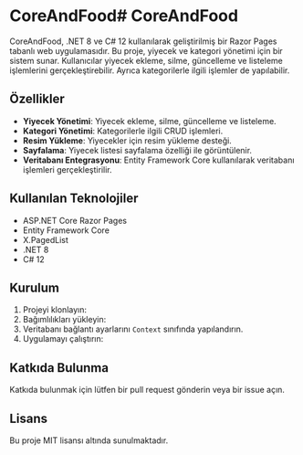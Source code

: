 # CoreAndFood# CoreAndFood

CoreAndFood, .NET 8 ve C# 12 kullanılarak geliştirilmiş bir Razor Pages tabanlı web uygulamasıdır. Bu proje, yiyecek ve kategori yönetimi için bir sistem sunar. Kullanıcılar yiyecek ekleme, silme, güncelleme ve listeleme işlemlerini gerçekleştirebilir. Ayrıca kategorilerle ilgili işlemler de yapılabilir.

## Özellikler
- **Yiyecek Yönetimi**: Yiyecek ekleme, silme, güncelleme ve listeleme.
- **Kategori Yönetimi**: Kategorilerle ilgili CRUD işlemleri.
- **Resim Yükleme**: Yiyecekler için resim yükleme desteği.
- **Sayfalama**: Yiyecek listesi sayfalama özelliği ile görüntülenir.
- **Veritabanı Entegrasyonu**: Entity Framework Core kullanılarak veritabanı işlemleri gerçekleştirilir.

## Kullanılan Teknolojiler
- ASP.NET Core Razor Pages
- Entity Framework Core
- X.PagedList
- .NET 8
- C# 12

## Kurulum
1. Projeyi klonlayın:
2. Bağımlılıkları yükleyin:
3. Veritabanı bağlantı ayarlarını `Context` sınıfında yapılandırın.
4. Uygulamayı çalıştırın:

## Katkıda Bulunma
Katkıda bulunmak için lütfen bir pull request gönderin veya bir issue açın.

## Lisans
Bu proje MIT lisansı altında sunulmaktadır.

